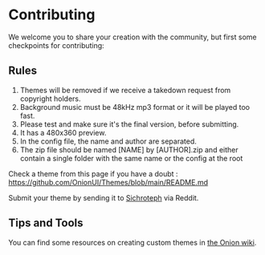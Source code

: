 # Contributing

We welcome you to share your creation with the community, but first some checkpoints for contributing:

## Rules

1. Themes will be removed if we receive a takedown request from copyright holders.
2. Background music must be 48kHz mp3 format or it will be played too fast.  
3. Please test and make sure it's the final version, before submitting.
4. It has a 480x360 preview.
5. In the config file, the name and author are separated. 
6. The zip file should be named [NAME] by [AUTHOR].zip and either contain a single folder with the same name or the config at the root

Check a theme from this page if you have a doubt :
https://github.com/OnionUI/Themes/blob/main/README.md

Submit your theme by sending it to [Sichroteph](https://www.reddit.com/user/sichroteph) via Reddit.

## Tips and Tools

You can find some resources on creating custom themes in [the Onion wiki](https://github.com/OnionUI/Onion/wiki/4.-Custom-Themes).
